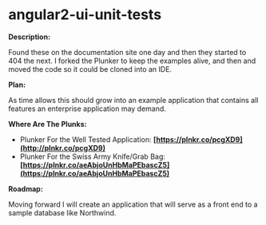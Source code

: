 # angular2-ui-unit-tests


**Description:**

Found these on the documentation site one day and then they started to 404 the next. I forked the Plunker to keep
the examples alive, and then and moved the code so it could be cloned into an IDE. 

**Plan:**

As time allows this should grow into an example application that contains all features an enterprise application may demand.

**Where Are The Plunks:**

- Plunker For the Well Tested Application: **[https://plnkr.co/pcgXD9](http://plnkr.co/pcgXD9)**
- Plunker For the Swiss Army Knife/Grab Bag: **[https://plnkr.co/aeAbjoUnHbMaPEbascZ5](https://plnkr.co/aeAbjoUnHbMaPEbascZ5)**


**Roadmap:**

Moving forward I will create an application that will serve as a front end to a sample database like Northwind.


